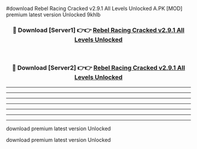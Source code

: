 #download Rebel Racing Cracked v2.9.1 All Levels Unlocked A.PK [MOD] premium latest version Unlocked 9khlb 



<div align="center">
<h3>🔴 Download [Server1] 👉👉 <a href="https://download1apk.web.app/">Rebel Racing Cracked v2.9.1 All Levels Unlocked</a></h3><br>

<h3>🔴 Download [Server2] 👉👉 <a href="https://download1apk.web.app/">Rebel Racing Cracked v2.9.1 All Levels Unlocked</a></h3>
</div>





----------------------------------------------------------

----------------------------------------------------------

----------------------------------------------------------

----------------------------------------------------------

----------------------------------------------------------

----------------------------------------------------------

----------------------------------------------------------

download premium latest version Unlocked

download premium latest version Unlocked
